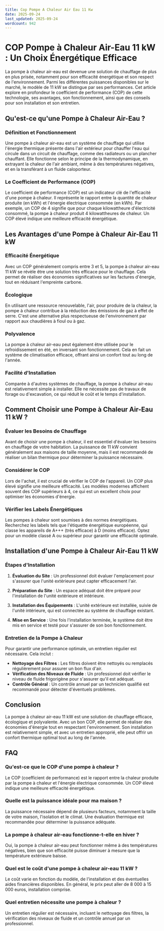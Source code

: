 ```yaml
---
title: Cop Pompe A Chaleur Air Eau 11 Kw
date: 2025-09-24
last_updated: 2025-09-24
wordcount: 942
---
```


# COP Pompe à Chaleur Air-Eau 11 kW : Un Choix Énergétique Efficace

La pompe à chaleur air-eau est devenue une solution de chauffage de plus en plus prisée, notamment pour son efficacité énergétique et son respect de l'environnement. Parmi les différentes puissances disponibles sur le marché, le modèle de 11 kW se distingue par ses performances. Cet article explore en profondeur le coefficient de performance (COP) de cette technologie, ses avantages, son fonctionnement, ainsi que des conseils pour son installation et son entretien.

## Qu'est-ce qu'une Pompe à Chaleur Air-Eau ?

### Définition et Fonctionnement

Une pompe à chaleur air-eau est un système de chauffage qui utilise l'énergie thermique présente dans l'air extérieur pour chauffer l'eau qui circule dans un circuit de chauffage, comme des radiateurs ou un plancher chauffant. Elle fonctionne selon le principe de la thermodynamique, en extrayant la chaleur de l'air ambiant, même à des températures négatives, et en la transférant à un fluide caloporteur.

### Le Coefficient de Performance (COP)

Le coefficient de performance (COP) est un indicateur clé de l'efficacité d'une pompe à chaleur. Il représente le rapport entre la quantité de chaleur produite (en kWh) et l'énergie électrique consommée (en kWh). Par exemple, un COP de 4 signifie que pour chaque kilowattheure d'électricité consommé, la pompe à chaleur produit 4 kilowattheures de chaleur. Un COP élevé indique une meilleure efficacité énergétique.

## Les Avantages d'une Pompe à Chaleur Air-Eau 11 kW

### Efficacité Énergétique

Avec un COP généralement compris entre 3 et 5, la pompe à chaleur air-eau 11 kW se révèle être une solution très efficace pour le chauffage. Cela permet de réaliser des économies significatives sur les factures d'énergie, tout en réduisant l'empreinte carbone.

### Écologique

En utilisant une ressource renouvelable, l'air, pour produire de la chaleur, la pompe à chaleur contribue à la réduction des émissions de gaz à effet de serre. C'est une alternative plus respectueuse de l'environnement par rapport aux chaudières à fioul ou à gaz.

### Polyvalence

La pompe à chaleur air-eau peut également être utilisée pour le refroidissement en été, en inversant son fonctionnement. Cela en fait un système de climatisation efficace, offrant ainsi un confort tout au long de l'année.

### Facilité d'Installation

Comparée à d'autres systèmes de chauffage, la pompe à chaleur air-eau est relativement simple à installer. Elle ne nécessite pas de travaux de forage ou d'excavation, ce qui réduit le coût et le temps d'installation.

## Comment Choisir une Pompe à Chaleur Air-Eau 11 kW ?

### Évaluer les Besoins de Chauffage

Avant de choisir une pompe à chaleur, il est essentiel d'évaluer les besoins en chauffage de votre habitation. La puissance de 11 kW convient généralement aux maisons de taille moyenne, mais il est recommandé de réaliser un bilan thermique pour déterminer la puissance nécessaire.

### Considérer le COP

Lors de l'achat, il est crucial de vérifier le COP de l'appareil. Un COP plus élevé signifie une meilleure efficacité. Les modèles modernes affichent souvent des COP supérieurs à 4, ce qui est un excellent choix pour optimiser les économies d'énergie.

### Vérifier les Labels Énergétiques

Les pompes à chaleur sont soumises à des normes énergétiques. Recherchez les labels tels que l'étiquette énergétique européenne, qui classe les appareils de A+++ (très efficace) à D (moins efficace). Optez pour un modèle classé A ou supérieur pour garantir une efficacité optimale.

## Installation d'une Pompe à Chaleur Air-Eau 11 kW

### Étapes d'Installation

1. **Évaluation du Site** : Un professionnel doit évaluer l'emplacement pour s'assurer que l'unité extérieure peut capter efficacement l'air.

2. **Préparation du Site** : Un espace adéquat doit être préparé pour l'installation de l'unité extérieure et intérieure.

3. **Installation des Équipements** : L'unité extérieure est installée, suivie de l'unité intérieure, qui est connectée au système de chauffage existant.

4. **Mise en Service** : Une fois l'installation terminée, le système doit être mis en service et testé pour s'assurer de son bon fonctionnement.

### Entretien de la Pompe à Chaleur

Pour garantir une performance optimale, un entretien régulier est nécessaire. Cela inclut :

- **Nettoyage des Filtres** : Les filtres doivent être nettoyés ou remplacés régulièrement pour assurer un bon flux d'air.
- **Vérification des Niveaux de Fluide** : Un professionnel doit vérifier le niveau de fluide frigorigène pour s'assurer qu'il est adéquat.
- **Contrôle Général** : Un contrôle annuel par un technicien qualifié est recommandé pour détecter d'éventuels problèmes.

## Conclusion

La pompe à chaleur air-eau 11 kW est une solution de chauffage efficace, écologique et polyvalente. Avec un bon COP, elle permet de réaliser des économies d'énergie tout en respectant l'environnement. Son installation est relativement simple, et avec un entretien approprié, elle peut offrir un confort thermique optimal tout au long de l'année.

## FAQ

### Qu'est-ce que le COP d'une pompe à chaleur ?

Le COP (coefficient de performance) est le rapport entre la chaleur produite par la pompe à chaleur et l'énergie électrique consommée. Un COP élevé indique une meilleure efficacité énergétique.

### Quelle est la puissance idéale pour ma maison ?

La puissance nécessaire dépend de plusieurs facteurs, notamment la taille de votre maison, l'isolation et le climat. Une évaluation thermique est recommandée pour déterminer la puissance adéquate.

### La pompe à chaleur air-eau fonctionne-t-elle en hiver ?

Oui, la pompe à chaleur air-eau peut fonctionner même à des températures négatives, bien que son efficacité puisse diminuer à mesure que la température extérieure baisse.

### Quel est le coût d'une pompe à chaleur air-eau 11 kW ?

Le coût varie en fonction du modèle, de l'installation et des éventuelles aides financières disponibles. En général, le prix peut aller de 8 000 à 15 000 euros, installation comprise.

### Quel entretien nécessite une pompe à chaleur ?

Un entretien régulier est nécessaire, incluant le nettoyage des filtres, la vérification des niveaux de fluide et un contrôle annuel par un professionnel.